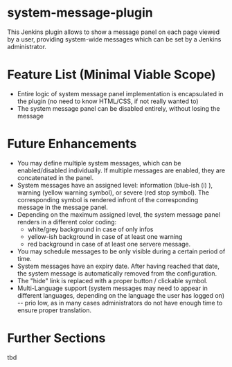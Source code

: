 # system-message-plugin
This Jenkins plugin allows to show a message panel on each page viewed by a user, providing system-wide messages which can be set by a Jenkins administrator.

# Feature List (Minimal Viable Scope)

* Entire logic of system message panel implementation is encapsulated in the plugin (no need to know HTML/CSS, if not really wanted to)
* The system message panel can be disabled entirely, without losing the message

# Future Enhancements
* You may define multiple system messages, which can be enabled/disabled individually. If multiple messages are enabled, they are concatenated in the panel.
* System messages have an assigned level: information (blue-ish (i) ), warning (yellow warning symbol), or severe (red stop symbol). The corresponding symbol is rendered infront of the corresponding message in the message panel.
* Depending on the maximum assigned level, the system message panel renders in a different color coding: 
  * white/grey background in case of only infos
  * yellow-ish background in case of at least one warning
  * red background in case of at least one servere message. 
* You may schedule messages to be only visible during a certain period of time.
* System messages have an expiry date. After having reached that date, the system message is automatically removed from the configuration.
* The "hide" link is replaced with a proper button / clickable symbol.
* Multi-Language support (system messages may need to appear in different languages, depending on the language the user has logged on) -- prio low, as in many cases administrators do not have enough time to ensure proper translation.

# Further Sections
tbd


